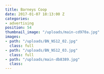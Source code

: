 ```yaml
---
title: Barneys Coop
date: 2017-01-07 18:13:00 Z
categories:
- advertising
position: 54
thumbnail_image: "/uploads/main-cd970a.jpg"
images:
- path: "/uploads/BN_NS12_02.jpg"
  class: full
- path: "/uploads/BN_NS12_03.jpg"
  class: full
- path: "/uploads/main-db8389.jpg"
  class: 
---
```


